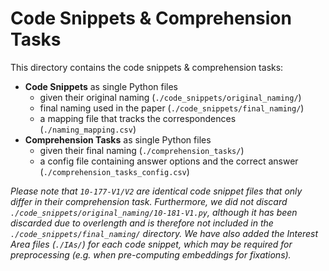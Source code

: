 # Code Snippets & Comprehension Tasks

This directory contains the code snippets & comprehension tasks:

- **Code Snippets** as single Python files
    - given their original naming (`./code_snippets/original_naming/`)
    - final naming used in the paper (`./code_snippets/final_naming/`)
    - a mapping file that tracks the correspondences (`./naming_mapping.csv`)
- **Comprehension Tasks** as single Python files 
    - given their final naming (`./comprehension_tasks/`)
    - a config file containing answer options and the correct answer (`./comprehension_tasks_config.csv`)

*Please note that `10-177-V1/V2` are identical code snippet files that only differ in their comprehension task. Furthermore, we did not discard `./code_snippets/original_naming/10-181-V1.py`, although it has been discarded due to overlength and is therefore not included in the `./code_snippets/final_naming/` directory. We have also added the Interest Area files (`./IAs/`) for each code snippet, which may be required for preprocessing (e.g. when pre-computing embeddings for fixations).*